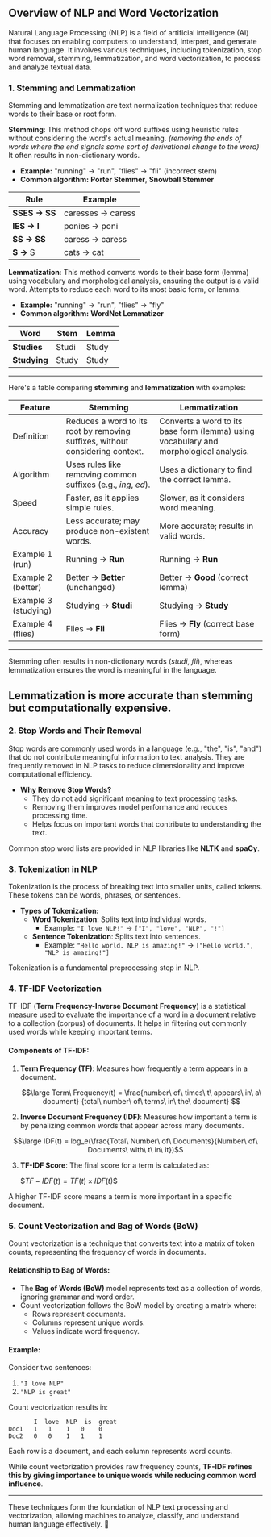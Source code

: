 ## Overview of NLP and Word Vectorization

Natural Language Processing (NLP) is a field of artificial intelligence (AI) that focuses on enabling computers to understand, interpret, and generate human language. It involves various techniques, including tokenization, stop word removal, stemming, lemmatization, and word vectorization, to process and analyze textual data.

### 1. **Stemming and Lemmatization**
Stemming and lemmatization are text normalization techniques that reduce words to their base or root form.

**Stemming**: This method chops off word suffixes using heuristic rules without considering the word's actual meaning. *(removing the ends of words where the end signals some sort of derivational change to the word)* It often results in non-dictionary words.
  - **Example:** "running" → "run", "flies" → "fli" (incorrect stem)
  - **Common algorithm:** **Porter Stemmer**, **Snowball Stemmer**

  | Rule    | Example             |
|---------|---------------------|
| **SSES → SS** | caresses → caress |
| **IES → I**   | ponies → poni     |
| **SS → SS**   | caress → caress   |
| **S →** S     | cats → cat        |


**Lemmatization**: This method converts words to their base form (lemma) using vocabulary and morphological analysis, ensuring the output is a valid word. Attempts to reduce each word to its most basic form, or lemma.
  - **Example:** "running" → "run", "flies" → "fly"
  - **Common algorithm:** **WordNet Lemmatizer**

 | Word    | Stem | Lemma |
|---------|--------|----|
| **Studies** | Studi | Study |
| **Studying** | Study | Study |
  
---

  Here's a table comparing **stemming** and **lemmatization** with examples:

| Feature        | Stemming                             | Lemmatization                        |
|---------------|--------------------------------------|--------------------------------------|
| Definition    | Reduces a word to its root by removing suffixes, without considering context. | Converts a word to its base form (lemma) using vocabulary and morphological analysis. |
| Algorithm    | Uses rules like removing common suffixes (e.g., *ing*, *ed*). | Uses a dictionary to find the correct lemma. |
| Speed        | Faster, as it applies simple rules. | Slower, as it considers word meaning. |
| Accuracy     | Less accurate; may produce non-existent words. | More accurate; results in valid words. |
| Example 1 (run) | Running → **Run** | Running → **Run** |
| Example 2 (better) | Better → **Better** (unchanged) | Better → **Good** (correct lemma) |
| Example 3 (studying) | Studying → **Studi** | Studying → **Study** |
| Example 4 (flies) | Flies → **Fli** | Flies → **Fly** (correct base form) |

---
Stemming often results in non-dictionary words (*studi*, *fli*), whereas lemmatization ensures the word is meaningful in the language.

Lemmatization is more accurate than stemming but computationally expensive.
---

### 2. **Stop Words and Their Removal**
Stop words are commonly used words in a language (e.g., "the", "is", "and") that do not contribute meaningful information to text analysis. They are frequently removed in NLP tasks to reduce dimensionality and improve computational efficiency.

- **Why Remove Stop Words?**
  - They do not add significant meaning to text processing tasks.
  - Removing them improves model performance and reduces processing time.
  - Helps focus on important words that contribute to understanding the text.

Common stop word lists are provided in NLP libraries like **NLTK** and **spaCy**.

### 3. **Tokenization in NLP**
Tokenization is the process of breaking text into smaller units, called tokens. These tokens can be words, phrases, or sentences.

- **Types of Tokenization:**
  - **Word Tokenization**: Splits text into individual words.
    - Example: `"I love NLP!"` → `["I", "love", "NLP", "!"]`
  - **Sentence Tokenization**: Splits text into sentences.
    - Example: `"Hello world. NLP is amazing!"` → `["Hello world.", "NLP is amazing!"]`

Tokenization is a fundamental preprocessing step in NLP.

### 4. **TF-IDF Vectorization**
TF-IDF (**Term Frequency-Inverse Document Frequency**) is a statistical measure used to evaluate the importance of a word in a document relative to a collection (corpus) of documents. It helps in filtering out commonly used words while keeping important terms.

#### **Components of TF-IDF:**
1. **Term Frequency (TF)**: Measures how frequently a term appears in a document.

   $$\large Term\ Frequency(t) = \frac{number\ of\ times\ t\ appears\ in\ a\ document} {total\ number\ of\ terms\ in\ the\ document} $$ 


2. **Inverse Document Frequency (IDF)**: Measures how important a term is by penalizing common words that appear across many documents.

  $$\large IDF(t) = log_e(\frac{Total\ Number\ of\ Documents}{Number\ of\ Documents\ with\ t\ in\ it})$$


3. **TF-IDF Score**: The final score for a term is calculated as:

   $$TF-IDF(t) = TF(t) \times IDF(t)\$$

A higher TF-IDF score means a term is more important in a specific document.

### 5. **Count Vectorization and Bag of Words (BoW)**
Count vectorization is a technique that converts text into a matrix of token counts, representing the frequency of words in documents.

#### **Relationship to Bag of Words:**
- The **Bag of Words (BoW)** model represents text as a collection of words, ignoring grammar and word order.
- Count vectorization follows the BoW model by creating a matrix where:
  - Rows represent documents.
  - Columns represent unique words.
  - Values indicate word frequency.

#### **Example:**
Consider two sentences:
1. `"I love NLP"`
2. `"NLP is great"`

Count vectorization results in:
```
       I  love  NLP  is  great
Doc1   1   1    1   0    0
Doc2   0   0    1   1    1
```
Each row is a document, and each column represents word counts.

While count vectorization provides raw frequency counts, **TF-IDF refines this by giving importance to unique words while reducing common word influence**.

---

These techniques form the foundation of NLP text processing and vectorization, allowing machines to analyze, classify, and understand human language effectively. 🚀
